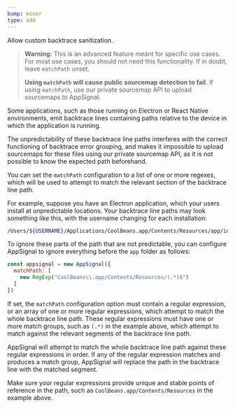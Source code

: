 ```yaml
---
bump: minor
type: add
---
```


Allow custom backtrace sanitization.

> **Warning:** This is an advanced feature meant for specific use cases. For most use cases, you should not need this functionality. If in doubt, leave `matchPath` unset.
> 
> **Using `matchPath` will cause public sourcemap detection to fail.** If using `matchPath`, use our private sourcemap API to upload sourcemaps to AppSignal.

Some applications, such as those running on Electron or React Native environments, emit backtrace lines containing paths relative to the device in which the application is running.

The unpredictability of these backtrace line paths interferes with the correct functioning of backtrace error grouping, and makes it impossible to upload sourcemaps for these files using our private sourcemap API, as it is not possible to know the expected path beforehand.

You can set the `matchPath` configuration to a list of one or more regexes, which will be used to attempt to match the relevant section of the backtrace line path.

For example, suppose you have an Electron application, which your users install at unpredictable locations. Your backtrace line paths may look something like this, with the username changing for each installation:

```sh
/Users/${USERNAME}/Applications/CoolBeans.app/Contents/Resources/app/index.js
```

To ignore these parts of the path that are not predictable, you can configure AppSignal to ignore everything before the `app` folder as follows:

```js
const appsignal = new AppSignal({
  matchPath: [
    new RegExp("CoolBeans\\.app/Contents/Resources/(.*)$")
  ]
})
```

If set, the `matchPath` configuration option must contain a regular expression, or an array of one or more regular expressions, which attempt to match the whole backtrace line path. These regular expressions must have one or more match groups, such as `(.*)` in the example above, which attempt to match against the relevant segments of the backtrace line path.

AppSignal will attempt to match the whole backtrace line path against these regular expressions in order. If any of the regular expression matches and produces a match group, AppSignal will replace the path in the backtrace line with the matched segment.

Make sure your regular expressions provide unique and stable points of reference in the path, such as `CoolBeans.app/Contents/Resources` in the example above.
